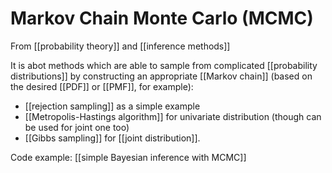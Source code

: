 # Markov Chain Monte Carlo (MCMC)
From [[probability theory]] and [[inference methods]]

It is abot methods which are able to sample from complicated [[probability distributions]] by constructing an appropriate [[Markov chain]] (based on the desired [[PDF]] or [[PMF]], for example):
- [[rejection sampling]] as a simple example
- [[Metropolis-Hastings algorithm]] for univariate distribution (though can be used for joint one too)
- [[Gibbs sampling]] for [[joint distribution]].

Code example: [[simple Bayesian inference with MCMC]]